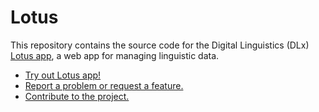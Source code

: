 # Lotus

This repository contains the source code for the Digital Linguistics (DLx) [Lotus app][app], a web app for managing linguistic data.

* [Try out Lotus app!][app]
* [Report a problem or request a feature.][new-issue]
* [Contribute to the project.](./.github/CONTRIBUTING.md)

<!-- LINKS -->
[app]:       https://app.digitallinguistics.io
[new-issue]: https://github.com/digitallinguistics/app/issues/new
